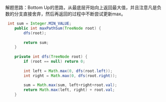 解题思路：Bottom Up的思路，从最底层开始向上返回最大值，并且注意凡是负数的分支直接舍弃，然后再返回的过程中不断尝试更新max。

```java
 int sum = Integer.MIN_VALUE;
    public int maxPathSum(TreeNode root) {
        dfs(root);
        
        return sum;
    }
    
    private int dfs(TreeNode root) {
        if (root == null) return 0;
        
        int left = Math.max(0, dfs(root.left));
        int right = Math.max(0, dfs(root.right));
        
        sum = Math.max(sum, left+right+root.val);
        return Math.max(left, right) + root.val;
    }
```

